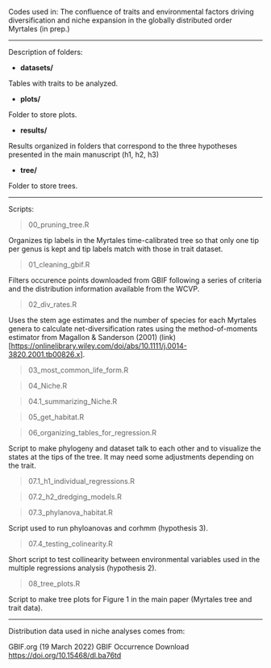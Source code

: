 Codes used in: The confluence of traits and environmental factors driving diversification and niche expansion in the globally distributed order Myrtales (in prep.)

----
Description of folders: 
 
- **datasets/** 

Tables with traits to be analyzed. 

- **plots/** 

Folder to store plots. 

- **results/** 

Results organized in folders that correspond to the three hypotheses presented in the main manuscript (h1, h2, h3)

- **tree/** 

Folder to store trees.  

----
Scripts:

> 00_pruning_tree.R

Organizes tip labels in the Myrtales time-calibrated tree so that only one tip per genus is kept and tip labels match with those in trait dataset.

> 01_cleaning_gbif.R 

Filters occurence points downloaded from GBIF following a series of criteria and the distribution information available from the WCVP.

> 02_div_rates.R

Uses the stem age estimates and the number of species for each Myrtales genera to calculate net-diversification rates using the method-of-moments estimator from Magallon & Sanderson (2001) (link)[https://onlinelibrary.wiley.com/doi/abs/10.1111/j.0014-3820.2001.tb00826.x].

> 03_most_common_life_form.R 



> 04_Niche.R 



> 04.1_summarizing_Niche.R 



> 05_get_habitat.R 



> 06_organizing_tables_for_regression.R 

Script to make phylogeny and dataset talk to each other and to visualize the states at the tips of the tree. It may need some adjustments depending on the trait. 

> 07.1_h1_individual_regressions.R 



> 07.2_h2_dredging_models.R 



> 07.3_phylanova_habitat.R 

Script used to run phyloanovas and corhmm (hypothesis 3).

> 07.4_testing_colinearity.R 

Short script to test collinearity between environmental variables used in the multiple regressions analysis (hypothesis 2).

> 08_tree_plots.R 

Script to make tree plots for Figure 1 in the main paper (Myrtales tree and trait data).


----
Distribution data used in niche analyses comes from:

GBIF.org (19 March 2022) GBIF Occurrence Download https://doi.org/10.15468/dl.ba76td
